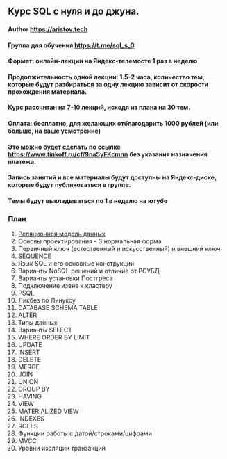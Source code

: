 ## Курс SQL с нуля и до джуна.
#### Author https://aristov.tech
#### Группа для обучения https://t.me/sql_s_0 
#### Формат: онлайн-лекции на Яндекс-телемосте 1 раз в неделю
#### Продолжительность одной лекции: 1.5-2 часа, количество тем, которые будут разбираться за одну лекцию зависит от скорости прохождения материала. 
#### Курс рассчитан на 7-10 лекций, исходя из плана на 30 тем. 
#### Оплата: бесплатно, для желающих отблагодарить 1000 рублей (или больше, на ваше усмотрение)
#### Это можно будет сделать по ссылке https://www.tinkoff.ru/cf/9na5yFKcmnn без указания назначения платежа.
#### Запись занятий и все материалы будут доступны на Яндекс-диске, которые будут публиковаться в группе. 
#### Темы будут выкладываться по 1 в неделю на ютубе

### План
01. [Реляционная модель данных](https://youtu.be/3EZIKII6SKg)
02. Основы проектирования - 3 нормальная форма
03. Первичный ключ (естественный и искусственный) и внешний ключ
04. SEQUENCE
05. Язык SQL и его основные конструкции
06. Варианты NoSQL решений и отличие от РСУБД
07. Варианты установки Постгреса
08. Подключение извне к кластеру
09. PSQL
10. Ликбез по Линуксу
11. DATABASE SCHEMA TABLE
12. ALTER
13. Типы данных
14. Варианты SELECT
15. WHERE ORDER BY LIMIT
16. UPDATE
17. INSERT
18. DELETE
19. MERGE
20. JOIN
21. UNION
22. GROUP BY
23. HAVING
24. VIEW
25. MATERIALIZED VIEW
26. INDEXES
27. ROLES
28. Функции работы с датой/строками/цифрами
29. MVCC
30. Уровни изоляции транзакций